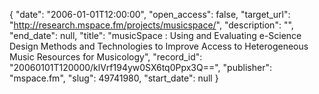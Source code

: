 {
  "date": "2006-01-01T12:00:00", 
  "open_access": false, 
  "target_url": "http://research.mspace.fm/projects/musicspace/", 
  "description": "", 
  "end_date": null, 
  "title": "musicSpace : Using and Evaluating e-Science Design Methods and Technologies to Improve Access to Heterogeneous Music Resources for Musicology", 
  "record_id": "20060101T120000/klVrf194yw0SX6tq0Ppx3Q==", 
  "publisher": "mspace.fm", 
  "slug": 49741980, 
  "start_date": null
}

